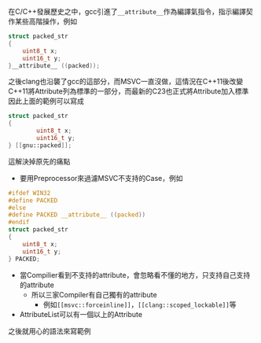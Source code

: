 在C/C++發展歷史之中，gcc引進了`__attribute__`作為編譯氣指令，指示編譯契作某些高階操作，例如
``` c
struct packed_str  
{  
	uint8_t x;  
	uint16_t y;  
}__attribute__ ((packed));
```
之後clang也沿襲了gcc的這部分，而MSVC一直沒做，這情況在C++11後改變
C++11將Attribute列為標準的一部分，而最新的C23也正式將Attribute加入標準
因此上面的範例可以寫成
``` c
struct packed_str
{
        uint8_t x;
        uint16_t y;
} [[gnu::packed]];
```
這解決掉原先的痛點
- 要用Preprocessor來過濾MSVC不支持的Case，例如

``` c
#ifdef WIN32
#define PACKED
#else
#define PACKED __attribute__ ((packed))
#endif
struct packed_str  
{  
	uint8_t x;  
	uint16_t y;  
} PACKED;
```
- 當Compilier看到不支持的attribute，會忽略看不懂的地方，只支持自己支持的attribute
	- 所以三家Compiler有自己獨有的attribute
		- 例如`[[msvc::forceinline]]`，`[[clang::scoped_lockable]]`等
- AttributeList可以有一個以上的Attribute

之後就用心的語法來寫範例
